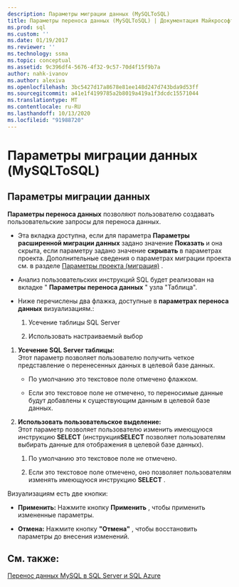 ```yaml
---
description: Параметры миграции данных (MySQLToSQL)
title: Параметры переноса данных (MySQLToSQL) | Документация Майкрософт
ms.prod: sql
ms.custom: ''
ms.date: 01/19/2017
ms.reviewer: ''
ms.technology: ssma
ms.topic: conceptual
ms.assetid: 9c396df4-5676-4f32-9c57-70d4f15f9b7a
author: nahk-ivanov
ms.author: alexiva
ms.openlocfilehash: 3bc5427d17a8678e81ee148d247d743bda9d53ff
ms.sourcegitcommit: a41e1f4199785a2b8019a419a1f3dcdc15571044
ms.translationtype: MT
ms.contentlocale: ru-RU
ms.lasthandoff: 10/13/2020
ms.locfileid: "91988720"
---
```

# <a name="data-migration-settings-mysqltosql"></a>Параметры миграции данных (MySQLToSQL)
  
## <a name="data-migration-settings"></a>Параметры миграции данных  
**Параметры переноса данных** позволяют пользователю создавать пользовательские запросы для переноса данных.  
  
-   Эта вкладка доступна, если для параметра **Параметры расширенной миграции данных** задано значение **Показать** и она скрыта, если параметру задано значение **скрывать** в параметрах проекта. Дополнительные сведения о параметрах миграции проекта см. в разделе [Параметры проекта (миграция)](./project-settings-migration-mysqltosql.md) .  
  
-   Анализ пользовательских инструкций SQL будет реализован на вкладке " **Параметры переноса данных** " узла "Таблица".  
  
-   Ниже перечислены два флажка, доступные в **параметрах переноса данных** визуализациям.:  
  
    1.  Усечение таблицы SQL Server  
  
    2.  Использовать настраиваемый выбор  
  
1.  **Усечение SQL Server таблицы:**  
     Этот параметр позволяет пользователю получить четкое представление о перенесенных данных в целевой базе данных.  
  
    -   По умолчанию это текстовое поле отмечено флажком.  
  
    -   Если это текстовое поле не отмечено, то переносимые данные будут добавлены к существующим данным в целевой базе данных.  
  
2.  **Использовать пользовательское выделение:**  
     Этот параметр позволяет пользователю изменить имеющуюся инструкцию **SELECT** (инструкция**SELECT** позволяет пользователям выбирать данные для отображения в целевой базе данных).  
  
    1.  По умолчанию это текстовое поле не отмечено.  
  
    2.  Если это текстовое поле отмечено, оно позволяет пользователям изменять имеющуюся инструкцию **SELECT** .  
  
Визуализациям есть две кнопки:  
  
-   **Применить:** Нажмите кнопку **Применить** , чтобы применить измененные параметры.  
  
-   **Отмена:** Нажмите кнопку **"Отмена"** , чтобы восстановить параметры до внесения изменений.  
  
## <a name="see-also"></a>См. также:  
[Перенос данных MySQL в SQL Server и SQL Azure](./migrating-mysql-data-into-sql-server-azure-sql-db-mysqltosql.md)  
